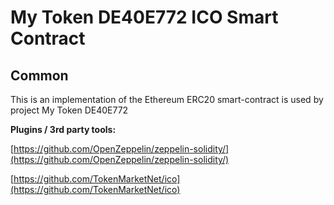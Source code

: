 # My Token DE40E772 ICO Smart Contract

## Common

This is an implementation of the Ethereum ERC20 smart-contract is used by project My Token DE40E772

<b>Plugins / 3rd party tools:</b>

[https://github.com/OpenZeppelin/zeppelin-solidity/](https://github.com/OpenZeppelin/zeppelin-solidity/)

[https://github.com/TokenMarketNet/ico](https://github.com/TokenMarketNet/ico)